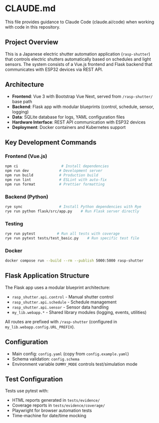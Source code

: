 # CLAUDE.md

This file provides guidance to Claude Code (claude.ai/code) when working with code in this repository.

## Project Overview

This is a Japanese electric shutter automation application (`rasp-shutter`) that controls electric shutters automatically based on schedules and light sensors. The system consists of a Vue.js frontend and Flask backend that communicates with ESP32 devices via REST API.

## Architecture

- **Frontend**: Vue 3 with Bootstrap Vue Next, served from `/rasp-shutter/` base path
- **Backend**: Flask app with modular blueprints (control, schedule, sensor, logging)
- **Data**: SQLite database for logs, YAML configuration files
- **Hardware Interface**: REST API communication with ESP32 devices
- **Deployment**: Docker containers and Kubernetes support

## Key Development Commands

### Frontend (Vue.js)

```bash
npm ci                    # Install dependencies
npm run dev              # Development server
npm run build            # Production build
npm run lint             # ESLint with auto-fix
npm run format           # Prettier formatting
```

### Backend (Python)

```bash
rye sync                 # Install Python dependencies with Rye
rye run python flask/src/app.py    # Run Flask server directly
```

### Testing

```bash
rye run pytest          # Run all tests with coverage
rye run pytest tests/test_basic.py    # Run specific test file
```

### Docker

```bash
docker compose run --build --rm --publish 5000:5000 rasp-shutter
```

## Flask Application Structure

The Flask app uses a modular blueprint architecture:

- `rasp_shutter.api.control` - Manual shutter control
- `rasp_shutter.api.schedule` - Schedule management
- `rasp_shutter.api.sensor` - Sensor data handling
- `my_lib.webapp.*` - Shared library modules (logging, events, utilities)

All routes are prefixed with `/rasp-shutter` (configured in `my_lib.webapp.config.URL_PREFIX`).

## Configuration

- Main config: `config.yaml` (copy from `config.example.yaml`)
- Schema validation: `config.schema`
- Environment variable `DUMMY_MODE` controls test/simulation mode

## Test Configuration

Tests use pytest with:

- HTML reports generated in `tests/evidence/`
- Coverage reports in `tests/evidence/coverage/`
- Playwright for browser automation tests
- Time-machine for date/time mocking
